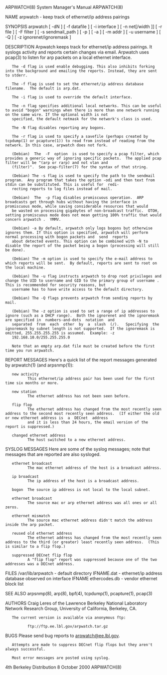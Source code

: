 ARPWATCH(8)                                                                         System Manager's Manual                                                                         ARPWATCH(8)

NAME
       arpwatch - keep track of ethernet/ip address pairings

SYNOPSIS
       arpwatch [ -dN ]
               [ -f datafile ]
               [ -i interface ]
               [ -n net[/width ]]
               [ -r file ]
               [ -F filter ]
               [ -s sendmail_path ]
               [ -p ]
               [ -a ]
               [ -m addr ]
               [ -u username ]
               [ -Q ]
               [ -z ignorenet/ignoremask ]

DESCRIPTION
       Arpwatch  keeps  track for ethernet/ip address pairings. It syslogs activity and reports certain changes via email.  Arpwatch uses pcap(3) to listen for arp packets on a local ethernet
       interface.

       The -d flag is used enable debugging. This also inhibits forking into the background and emailing the reports. Instead, they are sent to stderr.

       The -f flag is used to set the ethernet/ip address database filename.  The default is arp.dat.

       The -i flag is used to override the default interface.

       The -n flag specifies additional local networks. This can be useful to avoid "bogon" warnings when there is more than one network running on the same wire. If the optional width is not
       specified, the default netmask for the network's class is used.

       The -N flag disables reporting any bogons.

       The -r flag is used to specify a savefile (perhaps created by tcpdump(1) or pcapture(1)) to read from instead of reading from the network. In this case, arpwatch does not fork.

       (Debian)  The  -F  option  is used to specify a pcap filter, which provides a generic way of ignoring specific packets.  The applied pcap filter will be "(arp or rarp) and not vlan and
       (filter)".  See pcap-filter(7) for the syntax of that string.

       (Debian) The -s flag is used to specify the path to the sendmail program.  Any program that takes the option -odi and then text from stdin can be substituted. This is useful for  redi‐
       recting reports to log files instead of mail.

       (Debian)  The  -p flag disables promiscuous operation.  ARP broadcasts get through hubs without having the interface in promiscuous mode, while saving considerable resources that would
       be wasted on processing gigabytes of non-broadcast traffic.  OTOH, setting promiscuous mode does not mean getting 100% traffic that would concern arpwatch .  YMMV.

       (Debian) -a By default, arpwatch only logs bogons but otherwise ignores them. If this option is specified, arpwatch will perform normal processing with bogon packets and  send  reports
       about detected events. This option can be combined with -N to disable the report of the packet being a bogon (processing will still be done).

       (Debian) The -m option is used to specify the e-mail address to which reports will be sent.  By default, reports are sent to root on the local machine.

       (Debian) The -u flag instructs arpwatch to drop root privileges and change the UID to username and GID to the primary group of username .  This is recommended for security reasons, but
       username has to have write access to the default directory.

       (Debian) The -Q flags prevents arpwatch from sending reports by mail.

       (Debian) The -z option is used to set a range of ip addresses to ignore (such as a DHCP range).  Both the ignorenet and the ignoremask are specified in  numbers-and-dots  notation  and
       separated  from  each  other  by  a  slash  (/).   Specifying  the ignoremask by subnet length is not supported.  If the ignoremask is omitted, 255.255.255.255 is assumed.  Example: -z
       192.168.10.0/255.255.255.0

       Note that an empty arp.dat file must be created before the first time you run arpwatch.

REPORT MESSAGES
       Here's a quick list of the report messages generated by arpwatch(1) (and arpsnmp(1)):

       new activity
              This ethernet/ip address pair has been used for the first time six months or more.

       new station
              The ethernet address has not been seen before.

       flip flop
              The ethernet address has changed from the most recently seen address to the second most recently seen address.  (If either the old or new ethernet address is  a  DECnet  address
              and it is less than 24 hours, the email version of the report is suppressed.)

       changed ethernet address
              The host switched to a new ethernet address.

SYSLOG MESSAGES
       Here are some of the syslog messages; note that messages that are reported are also sysloged.

       ethernet broadcast
              The mac ethernet address of the host is a broadcast address.

       ip broadcast
              The ip address of the host is a broadcast address.

       bogon  The source ip address is not local to the local subnet.

       ethernet broadcast
              The source mac or arp ethernet address was all ones or all zeros.

       ethernet mismatch
              The source mac ethernet address didn't match the address inside the arp packet.

       reused old ethernet address
              The ethernet address has changed from the most recently seen address to the third (or greater) least recently seen address.  (This is similar to a flip flop.)

       suppressed DECnet flip flop
              A "flip flop" report was suppressed because one of the two addresses was a DECnet address.

FILES
       /var/lib/arpwatch - default directory
       IFNAME.dat - ethernet/ip address database observed on interface IFNAME
       ethercodes.db - vendor ethernet block list

SEE ALSO
       arpsnmp(8), arp(8), bpf(4), tcpdump(1), pcapture(1), pcap(3)

AUTHORS
       Craig Leres of the Lawrence Berkeley National Laboratory Network Research Group, University of California, Berkeley, CA.

       The current version is available via anonymous ftp:

              ftp://ftp.ee.lbl.gov/arpwatch.tar.gz

BUGS
       Please send bug reports to arpwatch@ee.lbl.gov.

       Attempts are made to suppress DECnet flip flops but they aren't always successful.

       Most error messages are posted using syslog.

4th Berkeley Distribution                                                                8 October 2000                                                                             ARPWATCH(8)
